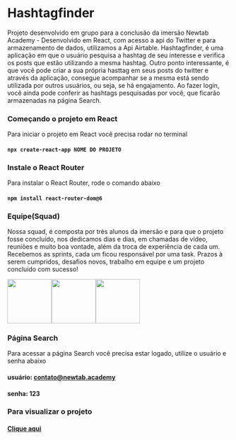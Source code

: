# Hashtagfinder
Projeto desenvolvido em grupo para a conclusão da imersão Newtab Academy - 
Desenvolvido em React, com acesso a api do Twitter e para armazenamento de dados, utilizamos a Api Airtable.
Hashtagfinder, é uma aplicação em que o usuário pesquisa a hashtag de seu interesse e verifica os posts que estão utilizando a mesma hashtag.
Outro ponto interessante, é que você pode criar a sua própria hasttag em seus posts do twitter e através da aplicação, consegue acompanhar se a mesma está sendo utilizada por outros usuários, ou seja, se há engajamento.
Ao fazer login, você ainda pode conferir as hashtags pesquisadas por você, que ficarão armazenadas na página Search.

### Começando o projeto em React
Para iniciar o projeto em React você precisa rodar no terminal
#### `npx create-react-app NOME DO PROJETO`

### Instale o React Router
Para instalar o React Router, rode o comando abaixo
#### `npm install react-router-dom@6`

### Equipe(Squad)
Nossa squad, é composta por très alunos da imersão e para que o projeto fosse concluído, nos dedicamos dias e dias, em chamadas de vídeo, reuniões e muito boa vontade, além da troca de experiência de cada um.
Recebemos as sprints, cada um ficou responsável por uma task.
Prazos à serem cumpridos, desafios novos, trabalho em equipe e um projeto concluído com sucesso!

<div style="display:flex">
<a href="https://www.linkedin.com/in/marcia-b-oliveira/" target="_blank"> 
 <img src='https://user-images.githubusercontent.com/66282316/216690445-2bdfd006-bb5d-4525-9772-5396a962bea7.jpeg' 
 style="width:100px">
</a>
<a href="https://www.linkedin.com/in/leidy-olinto-356b9391/" target="_blank"> 
 <img src='https://user-images.githubusercontent.com/66282316/216689912-87935f31-a578-4d46-98bb-ec9153f94064.jpeg' style="width:100px;">
</a>
<a href="https://www.linkedin.com/in/daniel-nogueira-6ba2711b0/" target="_blank"> 
 <img src='https://user-images.githubusercontent.com/66282316/216689877-f2fdb0c9-49ac-4025-80df-972d2fcc2440.jpeg' style="width:100px;">
</a>
</div>

### Página Search 
Para acessar a página Search você precisa estar logado, utilize o usuário e senha abaixo
#### usuário: contato@newtab.academy
#### senha: 123

### Para visualizar o projeto
#### <a href="https://hashtagfindersquad0922.netlify.app/" target="_blank">Clique aqui</a>